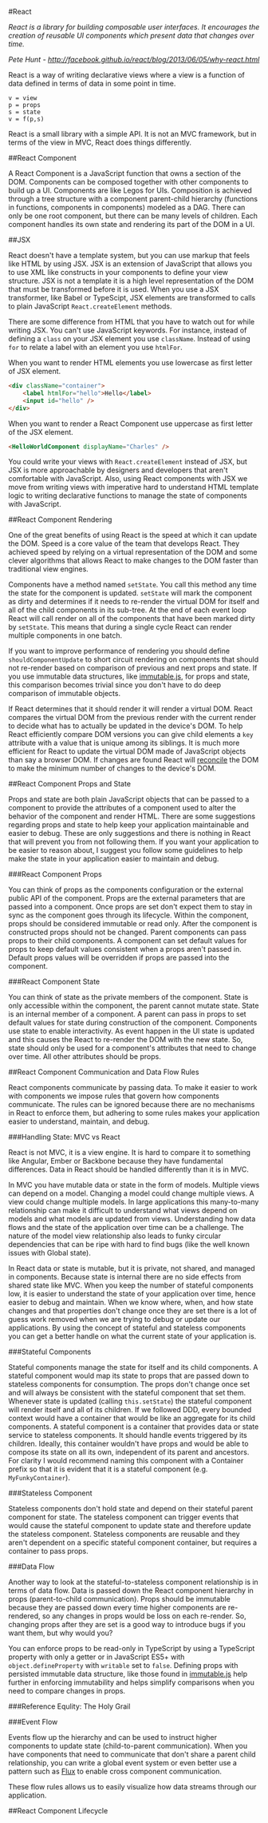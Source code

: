 #React

*React is a library for building composable user interfaces. It encourages the creation of reusable UI components which present data that changes over time.*

*Pete Hunt - http://facebook.github.io/react/blog/2013/06/05/why-react.html*

React is a way of writing declarative views where a view is a function of data defined in terms of data in some point in time. 

```
v = view
p = props
s = state
v = f(p,s)
```

React is a small library with a simple API. It is not an MVC framework, but in terms of the view in MVC, React does things differently.

##React Component

A React Component is a JavaScript function that owns a section of the DOM. Components can be composed together with other components to build up a UI. Components are like Legos for UIs. Composition is achieved through a tree structure with a component parent-child hierarchy (functions in functions, components in components) modeled as a DAG. There can only be one root component, but there can be many levels of children. Each component handles its own state and rendering its part of the DOM in a UI.

##JSX

React doesn't have a template system, but you can use markup that feels like HTML by using JSX. JSX is an extension of JavaScript that allows you to use XML like constructs in your components to define your view structure. JSX is not a template it is a high level representation of the DOM that must be transformed before it is used. When you use a JSX transformer, like Babel or TypeScipt, JSX elements are transformed to calls to plain JavaScript `React.createElement` methods. 

There are some difference from HTML that you have to watch out for while writing JSX. You can't use JavaScript keywords. For instance, instead of defining a `class` on your JSX element you use `className`. Instead of using `for` to relate a label with an element you use `htmlFor`.

When you want to render HTML elements you use lowercase as first letter of JSX element. 

```html
<div className="container">
    <label htmlFor="hello">Hello</label>
    <input id="hello" />
</div>
```

When you want to render a React Component use uppercase as first letter of the JSX element.

```html
<HelloWorldComponent displayName="Charles" />
```

You could write your views with `React.createElement` instead of JSX, but JSX is more approachable by designers and developers that aren't comfortable with JavaScript. Also, using React components with JSX we move from writing views with imperative hard to understand HTML template logic to writing declarative functions to manage the state of components with JavaScript.

##React Component Rendering

One of the great benefits of using React is the speed at which it can update the DOM. Speed is a core value of the team that develops React. They achieved speed by relying on a virtual representation of the DOM and some clever algorithms that allows React to make changes to the DOM faster than traditional view engines.

Components have a method named `setState`. You call this method any time the state for the component is updated. `setState` will mark the component as dirty and determines if it needs to re-render the virtual DOM for itself and all of the child components in its sub-tree. At the end of each event loop React will call render on all of the components that have been marked dirty by `setState`. This means that during a single cycle React can render multiple components in one batch.

If you want to improve performance of rendering you should define `shouldComponentUpdate` to short circuit rendering on components that should not re-render based on comparison of previous and next props and state. If you use immutable data structures, like [immutable.js](https://facebook.github.io/immutable-js/), for props and state, this comparison becomes trivial since you don't have to do deep comparison of immutable objects.

If React determines that it should render it will render a virtual DOM. React compares the virtual DOM from the previous render with the current render to decide what has to actually be updated in the device's DOM. To help React efficiently compare DOM versions you can give child elements a `key` attribute with a value that is unique among its siblings. It is much more efficient for React to update the virtual DOM made of JavaScript objects than say a browser DOM. If changes are found React will [reconcile](https://facebook.github.io/react/docs/reconciliation.html) the DOM to make the minimum number of changes to the device's DOM.

##React Component Props and State

Props and state are both plain JavaScript objects that can be passed to a component to provide the attributes of a component used to alter the behavior of the component and render HTML. There are some suggestions regarding props and state to help keep your application maintainable and easier to debug. These are only suggestions and there is nothing in React that will prevent you from not following them. If you want your application to be easier to reason about, I suggest you follow some guidelines to help make the state in your application easier to maintain and debug.

###React Component Props

You can think of props as the components configuration or the external public API of the component. Props are the external parameters that are passed into a component. Once props are set don't expect them to stay in sync as the component goes through its lifecycle. Within the component, props should be considered immutable or read only. After the component is constructed props should not be changed. Parent components can pass props to their child components. A component can set default values for props to keep default values consistent when a props aren't passed in. Default props values will be overridden if props are passed into the component.

###React Component State

You can think of state as the private members of the component. State is only accessible within the component, the parent cannot mutate state. State is an internal member of a component. A parent can pass in props to set default values for state during construction of the component. Components use state to enable interactivity. As event happen in the UI state is updated and this causes the React to re-render the DOM with the new state. So, state should only be used for a component's attributes that need to change over time. All other attributes should be props.

##React Component Communication and Data Flow Rules

React components communicate by passing data. To make it easier to work with components we impose rules that govern how components communicate. The rules can be ignored because there are no mechanisms in React to enforce them, but adhering to some rules makes your application easier to understand, maintain, and debug.

###Handling State: MVC vs React

React is not MVC, it is a view engine. It is hard to compare it to something like Angular, Ember or Backbone because they have fundamental differences. Data in React should be handled differently than it is in MVC. 

In MVC you have mutable data or state in the form of models. Multiple views can depend on a model. Changing a model could change multiple views. A view could change multiple models. In large applications this many-to-many relationship can make it difficult to understand what views depend on models and what models are updated from views. Understanding how data flows and the state of the application over time can be a challenge. The nature of the model view relationship also leads to funky circular dependencies that can be ripe with hard to find bugs (like the well known issues with Global state).

In React data or state is mutable, but it is private, not shared, and managed in components. Because state is internal there are no side effects from shared state like MVC. When you keep the number of stateful components low, it is easier to understand the state of your application over time, hence easier to debug and maintain. When we know where, when, and how state changes and that properties don't change once they are set there is a lot of  guess work removed when we are trying to debug or update our applications. By using the concept of stateful and stateless components you can get a better handle on what the current state of your application is.

###Stateful Components

Stateful components manage the state for itself and its child components. A stateful component would map its state to props that are passed down to stateless components for consumption. The props don't change once set and will always be consistent with the stateful component that set them. Whenever state is updated (calling `this.setState`) the stateful component will render itself and all of its children. If we followed DDD, every bounded context would have a container that would be like an aggregate for its child components. A stateful component is a container that provides data or state service to stateless components. It should handle events triggered by its children. Ideally, this container wouldn't have props and would be able to compose its state on all its own, independent of its parent and ancestors. For clarity I would recommend naming this component with a Container prefix so that it is evident that it is a stateful component (e.g. `MyFunkyContainer`).

###Stateless Component

Stateless components don't hold state and depend on their stateful parent component for state. The stateless component can trigger events that would cause the stateful component to update state and therefore update the stateless component. Stateless components are reusable and they aren't dependent on a specific stateful component container, but requires a container to pass props.

###Data Flow

Another way to look at the stateful-to-stateless component relationship is in terms of data flow. Data is passed down the React component hierarchy in props (parent-to-child communication). Props should be immutable because they are passed down every time higher components are re-rendered, so any changes in props would be loss on each re-render. So, changing props after they are set is a good way to introduce bugs if you want them, but why would you? 

You can enforce props to be read-only in TypeScript by using a TypeScript property with only a getter or in JavaScript ES5+ with `object.defineProperty` with `writable` set to `false`. Defining props with persisted immutable data structure, like those found in [immutable.js](https://facebook.github.io/immutable-js/) help further in enforcing immutability and helps simplify comparisons when you need to compare changes in props.

###Reference Equlity: The Holy Grail

###Event Flow

Events flow up the hierarchy and can be used to instruct higher components to update state (child-to-parent communication). When you have components that need to communicate that don't share a parent child relationship, you can write a global event system or even better use a pattern such as [Flux](https://facebook.github.io/flux/) to enable cross component communication.

These flow rules allows us to easily visualize how data streams through our application. 

##React Component Lifecycle

